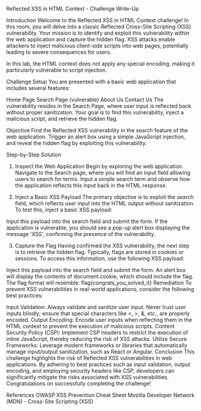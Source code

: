 Reflected XSS in HTML Context - Challenge Write-Up

Introduction
Welcome to the Reflected XSS in HTML Context challenge! In this room, you will delve into a classic Reflected Cross-Site Scripting (XSS) vulnerability. Your mission is to identify and exploit this vulnerability within the web application and capture the hidden flag. XSS attacks enable attackers to inject malicious client-side scripts into web pages, potentially leading to severe consequences for users.

In this lab, the HTML context does not apply any special encoding, making it particularly vulnerable to script injection.

Challenge Setup
You are presented with a basic web application that includes several features:

Home Page
Search Page (vulnerable)
About Us
Contact Us
The vulnerability resides in the Search Page, where user input is reflected back without proper sanitization. Your goal is to find this vulnerability, inject a malicious script, and retrieve the hidden flag.

Objective
Find the Reflected XSS vulnerability in the search feature of the web application. Trigger an alert box using a simple JavaScript injection, and reveal the hidden flag by exploiting this vulnerability.

Step-by-Step Solution
1. Inspect the Web Application
Begin by exploring the web application. Navigate to the Search page, where you will find an input field allowing users to search for terms. Input a simple search term and observe how the application reflects this input back in the HTML response.

2. Inject a Basic XSS Payload
The primary objective is to exploit the search field, which reflects user input into the HTML output without sanitization. To test this, inject a basic XSS payload:
<script>alert('XSS')</script>
Input this payload into the search field and submit the form. If the application is vulnerable, you should see a pop-up alert box displaying the message 'XSS', confirming the presence of the vulnerability.

3. Capture the Flag
Having confirmed the XSS vulnerability, the next step is to retrieve the hidden flag. Typically, flags are stored in cookies or sessions. To access this information, use the following XSS payload:
<script>alert(document.cookie)</script>
Inject this payload into the search field and submit the form. An alert box will display the contents of document.cookie, which should include the flag. The flag format will resemble:
flag{congrats_you_solved_it}
Remediation
To prevent XSS vulnerabilities in real-world applications, consider the following best practices:

Input Validation: Always validate and sanitize user input. Never trust user inputs blindly; ensure that special characters like <, >, &, etc., are properly encoded.
Output Encoding: Encode user inputs when reflecting them in the HTML context to prevent the execution of malicious scripts.
Content Security Policy (CSP): Implement CSP headers to restrict the execution of inline JavaScript, thereby reducing the risk of XSS attacks.
Utilize Secure Frameworks: Leverage modern frameworks or libraries that automatically manage input/output sanitization, such as React or Angular.
Conclusion
This challenge highlights the risk of Reflected XSS vulnerabilities in web applications. By adhering to best practices such as input validation, output encoding, and employing security headers like CSP, developers can significantly mitigate the risks associated with XSS vulnerabilities. Congratulations on successfully completing the challenge!

References
OWASP XSS Prevention Cheat Sheet
Mozilla Developer Network (MDN) - Cross-Site Scripting (XSS)
